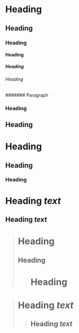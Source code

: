 # Heading
## Heading
### Heading
#### Heading
##### Heading
###### Heading

####### Paragraph

 ### Heading
  ## Heading
   # Heading

## Heading ##
###   Heading    ###

Heading *text*
=========

Heading
*text*
---------

> # Heading
> ## Heading
>
> > # Heading

> Heading *text*
> =========
>
> > Heading
> > *text*
> > ---------
